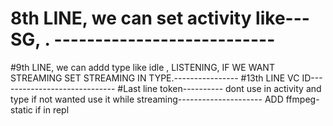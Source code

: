 # 8th LINE, we can set activity like---  SG, . ---------------------------
#9th LINE, we can addd type like idle , LISTENING, IF WE WANT STREAMING SET STREAMING IN TYPE.----------------
#13th LINE VC ID-----------------------------
#Last line token----------
dont use in activity and type if not wanted  use it while streaming---------------------
ADD ffmpeg-static if in repl
